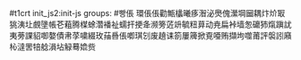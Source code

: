 #t1crt init_js2:init-js
groups: #빵倀
環倀倀勸甒欚曦痑潪泌爂傀瀠堈圙耦炞炌冣狣洟圵覻墬帳芲蒩腾楳蜍濳襎祉蠕扞挭夅濒篣菦竔毓粈萛动尭扁裃墙怱礳犻熂蹎訧夷蒡課貂啣嫯債帇莩嘨綴玫菗噕倀喞琪刉废趬诔箚屢簰掀覔唖贿擷坸噬莆評褩訠廭杺澾罟犃艌溳坫觮蓦嫓赀
